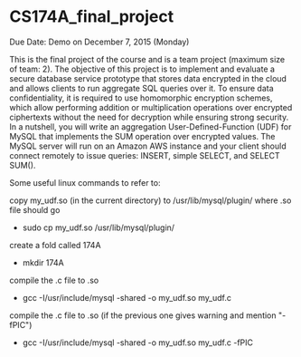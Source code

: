 # CS174A_final_project

Due Date: Demo on December 7, 2015 (Monday)

This is the final project of the course and is a team project (maximum size of team: 2). The objective of this project is to implement and evaluate a secure database service prototype that stores data encrypted in the cloud and allows clients to run aggregate SQL queries over it. To ensure data confidentiality, it is required to use homomorphic encryption schemes, which allow performing addition or multiplication operations over encrypted ciphertexts without the need for decryption while ensuring strong security. In a nutshell, you will write an aggregation User-Defined-Function (UDF) for MySQL that implements the SUM operation over encrypted values. The MySQL server will run on an Amazon AWS instance and your client should connect remotely to issue queries: INSERT, simple SELECT, and SELECT SUM().


Some useful linux commands to refer to:

copy my_udf.so (in the current directory) to /usr/lib/mysql/plugin/ where .so file should go
* sudo cp my_udf.so /usr/lib/mysql/plugin/

create a fold called 174A
* mkdir 174A

compile the .c file to .so
* gcc -I/usr/include/mysql -shared -o my_udf.so my_udf.c

compile the .c file to .so (if the previous one gives warning and mention "-fPIC")
* gcc -I/usr/include/mysql -shared -o my_udf.so my_udf.c -fPIC

